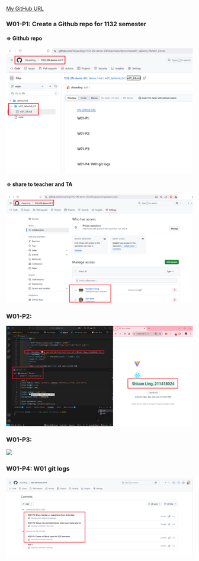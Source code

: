 [My GitHub URL](https://github.com/shiuanling/1132-2N-demo-24.git)

### W01-P1: Create a Github repo for 1132 semester
 
#### => Github repo
 
![](w01-p1-1.png)
 
#### => share to teacher and TA
 
![](w01-p1-2.png)

### W01-P2:
![](w01-p2.png)

### W01-P3:
![](w01-p3.png)

### W01-P4: W01 git logs
![](w01-p4.png)